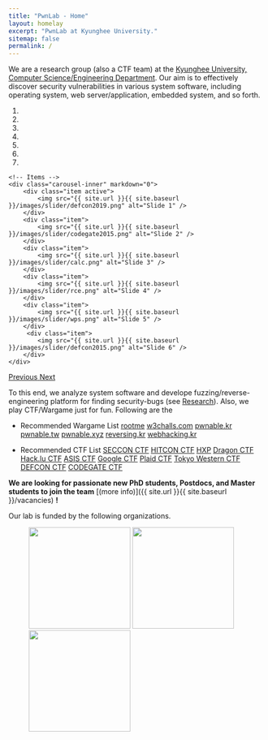 ```yaml
---
title: "PwnLab - Home"
layout: homelay
excerpt: "PwnLab at Kyunghee University."
sitemap: false
permalink: /
---
```


We are a research group (also a CTF team) at the [Kyunghee University, Computer Science/Engineering Department](http://ce.khu.ac.kr).
Our aim is to effectively discover security vulnerabilities in various system software, including operating system, web server/application, embedded system, and so forth.


<div markdown="0" id="carousel" class="carousel slide" data-ride="carousel" data-interval="4000" data-pause="hover" >
    <!-- Menu -->
    <ol class="carousel-indicators">
        <li data-target="#carousel" data-slide-to="0" class="active"></li>
        <li data-target="#carousel" data-slide-to="1"></li>
        <li data-target="#carousel" data-slide-to="2"></li>
        <li data-target="#carousel" data-slide-to="3"></li>
        <li data-target="#carousel" data-slide-to="4"></li>
        <li data-target="#carousel" data-slide-to="5"></li>
        <li data-target="#carousel" data-slide-to="6"></li>
    </ol>

    <!-- Items -->
    <div class="carousel-inner" markdown="0">
        <div class="item active">
            <img src="{{ site.url }}{{ site.baseurl }}/images/slider/defcon2019.png" alt="Slide 1" />
        </div>
        <div class="item">
            <img src="{{ site.url }}{{ site.baseurl }}/images/slider/codegate2015.png" alt="Slide 2" />
        </div>
        <div class="item">
            <img src="{{ site.url }}{{ site.baseurl }}/images/slider/calc.png" alt="Slide 3" />
        </div>
        <div class="item">
            <img src="{{ site.url }}{{ site.baseurl }}/images/slider/rce.png" alt="Slide 4" />
        </div>
        <div class="item">
            <img src="{{ site.url }}{{ site.baseurl }}/images/slider/wps.png" alt="Slide 5" />
        </div>       
         <div class="item">
            <img src="{{ site.url }}{{ site.baseurl }}/images/slider/defcon2015.png" alt="Slide 6" />
        </div>
    </div>
  <a class="left carousel-control" href="#carousel" role="button" data-slide="prev">
    <span class="glyphicon glyphicon-chevron-left" aria-hidden="true"></span>
    <span class="sr-only">Previous</span>
  </a>
  <a class="right carousel-control" href="#carousel" role="button" data-slide="next">
    <span class="glyphicon glyphicon-chevron-right" aria-hidden="true"></span>
    <span class="sr-only">Next</span>
  </a>
</div>


To this end, we analyze system software and develope fuzzing/reverse-engineering platform for finding security-bugs (see [Research](research)).
Also, we play CTF/Wargame just for fun. Following are the 

- Recommended Wargame List
[rootme](https://www.root-me.org/)
[w3challs.com](https://w3challs.com/)
[pwnable.kr](https://pwnable.kr)
[pwnable.tw](https://pwnable.tw)
[pwnable.xyz](https://pwnable.xyz)
[reversing.kr](http://reversing.kr)
[webhacking.kr](https://webhacking.kr)

- Recommended CTF List
[SECCON CTF](https://ctf.seccon.jp)
[HITCON CTF](https://ctf2021.hitcon.org)
[HXP](https://2021.ctf.link)
[Dragon CTF](https://dragonsector.pl)
[Hack.lu CTF](https://flu.xxx/info)
[ASIS CTF](https://asisctf.com)
[Google CTF](https://capturetheflag.withgoogle.com)
[Plaid CTF](https://plaidctf.com)
[Tokyo Western CTF](https://ctf.westerns.tokyo)
[DEFCON CTF](https://oooverflow.io/dc-ctf-2020-finals)
[CODEGATE CTF](http://codegate.org/en)


 **We are looking for passionate new PhD students, Postdocs, and Master students to join the team** [(more info)]({{ site.url }}{{ site.baseurl }}/vacancies) **!**

Our lab is funded by the following organizations.
<figure class="fourth">
  <img src="{{ site.url }}{{ site.baseurl }}/images/logopic/etri.png" style="width:200px">
  <img src="{{ site.url }}{{ site.baseurl }}/images/logopic/nsr.png" style="width:200px">
  <img src="{{ site.url }}{{ site.baseurl }}/images/logopic/nrf.png" style="width:200px">
</figure>





